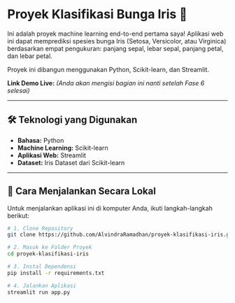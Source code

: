 # Proyek Klasifikasi Bunga Iris 🌸

Ini adalah proyek machine learning end-to-end pertama saya! Aplikasi web ini dapat memprediksi spesies bunga Iris (Setosa, Versicolor, atau Virginica) berdasarkan empat pengukuran: panjang sepal, lebar sepal, panjang petal, dan lebar petal.

Proyek ini dibangun menggunakan Python, Scikit-learn, dan Streamlit.

**Link Demo Live:** _(Anda akan mengisi bagian ini nanti setelah Fase 6 selesai)_

---

## 🛠️ Teknologi yang Digunakan

- **Bahasa:** Python
- **Machine Learning:** Scikit-learn
- **Aplikasi Web:** Streamlit
- **Dataset:** Iris Dataset dari Scikit-learn

---

## 🚀 Cara Menjalankan Secara Lokal

Untuk menjalankan aplikasi ini di komputer Anda, ikuti langkah-langkah berikut:

```bash
# 1. Clone Repository
git clone https://github.com/AlvindraRamadhan/proyek-klasifikasi-iris.git

# 2. Masuk ke Folder Proyek
cd proyek-klasifikasi-iris

# 3. Instal Dependensi
pip install -r requirements.txt

# 4. Jalankan Aplikasi
streamlit run app.py
```
